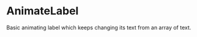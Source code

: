 AnimateLabel
==========================================
Basic animating label which keeps changing its text from an array of text.
